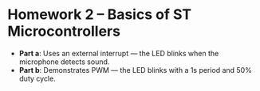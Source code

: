 # Homework 2 – Basics of ST Microcontrollers

- **Part a**: Uses an external interrupt — the LED blinks when the microphone detects sound.  
- **Part b**: Demonstrates PWM — the LED blinks with a 1s period and 50% duty cycle.
